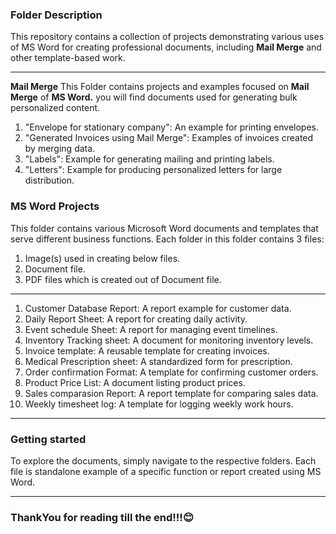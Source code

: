 ### **Folder Description**
This repository contains a collection of projects demonstrating various uses of MS Word for creating professional documents, including **Mail Merge** and other template-based work.

---

**Mail Merge**
This Folder contains projects and examples focused on **Mail Merge** of **MS Word.** you will find documents used for generating bulk personalized content.

1. "Envelope for stationary company": An example for printing envelopes.
2. "Generated Invoices using Mail Merge": Examples of invoices created by merging data.
3. "Labels": Example for generating mailing and printing labels.
4. "Letters": Example for producing personalized letters for large distribution.

### **MS Word Projects**
This folder contains various Microsoft Word documents and templates that serve different business functions. Each folder in this folder contains 3 files:
  1. Image(s) used in creating below files.
  2. Document file.
  3. PDF files which is created out of Document file.<br>
***
1. Customer Database Report: A report example for customer data.
2. Daily Report Sheet: A report for creating daily activity.
3. Event schedule Sheet: A report for managing event timelines.
4. Inventory Tracking sheet: A document for monitoring inventory levels.
5. Invoice template: A reusable template for creating invoices.
6. Medical Prescription sheet: A standardized form for prescription.
7. Order confirmation Format: A template for confirming customer orders.
8. Product Price List: A document listing product prices.
9. Sales comparasion Report: A report template for comparing sales data.
10. Weekly timesheet log: A template for logging weekly work hours.

---

### Getting started
To explore the documents, simply navigate to the respective folders. Each file is standalone example of a specific function or report created using MS Word.

---

### ThankYou for reading till the end!!!😊
